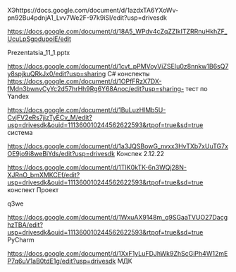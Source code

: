 ХЭhttps://docs.google.com/document/d/1azdxTA6YXoWv-pn92Bu4pdnjA1_Lvv7We2F-97k9iSI/edit?usp=drivesdk

https://docs.google.com/document/d/18A5_WPdv4cZqZZIkITZRRnuHkhZF_UcuLpSgpdupoiE/edit

Prezentatsia_11_1.pptx

https://docs.google.com/document/d/1cvt_pPMVoyViZSEIu0z8nnkw1B6sQ7y8spjkuQRkJx0/edit?usp=sharing C# конспекты
https://docs.google.com/document/d/1OPfFRzX7DX-fMdn3bwnvCyYc2d57hrHh9Rg6Y68Anoc/edit?usp=sharing- тест по Yandex

https://docs.google.com/document/d/1BuLuzHlMb5U-CvjFV2eRs7jizTyECv_M/edit?usp=drivesdk&ouid=111360010244562622593&rtpof=true&sd=true система  

https://docs.google.com/document/d/1a3JQSBowG_nvxx3HvTXb7xUuTG7xOE9jo9i8weBiYds/edit?usp=drivesdk Конспек 2.12.22

https://docs.google.com/document/d/1TIK0kTK-6n3WQj28N-XJRnO_bmXMKCEf/edit?usp=drivesdk&ouid=111360010244562622593&rtpof=true&sd=true конспект Проект

q3we

https://docs.google.com/document/d/1WxuAX9148m_q9SGaaTVUO27DacghzTBA/edit?usp=drivesdk&ouid=111360010244562622593&rtpof=true&sd=true PyCharm


https://docs.google.com/document/d/1XxF1yLuFDJhWk9ZhScGiPh4W12mEP7q6uV1aB0tdE1g/edit?usp=drivesdk МДК
